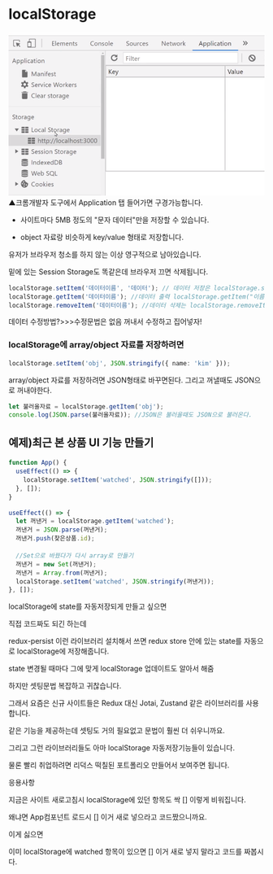 # localStorage

![alt text](image.png)
▲크롬개발자 도구에서 Application 탭 들어가면 구경가능합니다.

- 사이트마다 5MB 정도의 "문자 데이터"만을 저장할 수 있습니다.

- object 자료랑 비슷하게 key/value 형태로 저장합니다.

유저가 브라우저 청소를 하지 않는 이상 영구적으로 남아있습니다.

밑에 있는 Session Storage도 똑같은데 브라우저 끄면 삭제됩니다.

```ts
localStorage.setItem('데이터이름', '데이터'); // 데이터 저장은 localStorage.setItem("이름","값")
localStorage.getItem('데이터이름'); //데이터 출력 localStorage.getItem("이름")
localStorage.removeItem('데이터이름'); //데이터 삭제는 localStorage.removeItem("이름")
```

데이터 수정방법?>>>수정문법은 없음 꺼내서 수정하고 집어넣자!

### localStorage에 array/object 자료를 저장하려면

```ts
localStorage.setItem('obj', JSON.stringify({ name: 'kim' }));
```

array/object 자료를 저장하려면 JSON형태로 바꾸면된다.
그리고 꺼낼때도 JSON으로 꺼내야한다.

```ts
let 불러올자료 = localStorage.getItem('obj');
console.log(JSON.parse(불러올자료)); //JSON은 불러올때도 JSON으로 불러온다.
```

## 예제)최근 본 상품 UI 기능 만들기

```ts
function App() {
  useEffect(() => {
    localStorage.setItem('watched', JSON.stringify([]));
  }, []);
}
```

```ts
useEffect(() => {
  let 꺼낸거 = localStorage.getItem('watched');
  꺼낸거 = JSON.parse(꺼낸거);
  꺼낸거.push(찾은상품.id);

  //Set으로 바꿨다가 다시 array로 만들기
  꺼낸거 = new Set(꺼낸거);
  꺼낸거 = Array.from(꺼낸거);
  localStorage.setItem('watched', JSON.stringify(꺼낸거));
}, []);
```

localStorage에 state를 자동저장되게 만들고 싶으면

 

직접 코드짜도 되긴 하는데 

redux-persist 이런 라이브러리 설치해서 쓰면 redux store 안에 있는 state를 자동으로 localStorage에 저장해줍니다.

state 변경될 때마다 그에 맞게 localStorage 업데이트도 알아서 해줌 

하지만 셋팅문법 복잡하고 귀찮습니다. 

 

그래서 요즘은 신규 사이트들은 Redux 대신 Jotai, Zustand 같은 라이브러리를 사용합니다. 

같은 기능을 제공하는데 셋팅도 거의 필요없고 문법이 훨씬 더 쉬우니까요.

그리고 그런 라이브러리들도 아마 localStorage 자동저장기능들이 있습니다. 

 

물론 빨리 취업하려면 리덕스 떡칠된 포트폴리오 만들어서 보여주면 됩니다.

 

 

 

 

 

 

응용사항

 

지금은 사이트 새로고침시 localStorage에 있던 항목도 싹 [] 이렇게 비워집니다.

왜냐면 App컴포넌트 로드시 [] 이거 새로 넣으라고 코드짰으니까요.

이게 싫으면

이미 localStorage에 watched 항목이 있으면 [] 이거 새로 넣지 말라고 코드를 짜봅시다. 